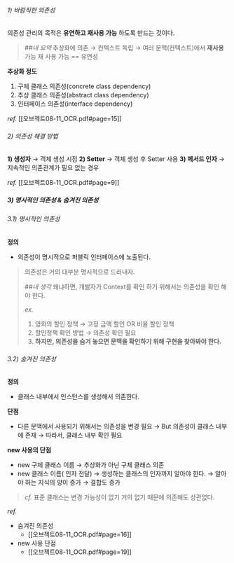 ###### 1) 바람직한 의존성

의존성 관리의 목적은 **유연하고 재사용 가능** 하도록 만드는 것이다.

>##*내 요약*
>추상화에 의존 → 컨텍스트 독립 → 여러 문맥(컨텍스트)에서 **재사용** 가능
>재 사용 가능 == 유연성

**추상화 정도**
1. 구체 클래스 의존성(concrete class dependency)
2. 추상 클래스 의존성(abstract class dependency)
3. 인터페이스 의존성(interface dependency)

*ref.*
[[오브젝트08-11_OCR.pdf#page=15]]


###### 2) 의존성 해결 방법

**1) 생성자** → 객체 생성 시점
**2) Setter** → 객체 생성 후 Setter 사용
**3) 메서드 인자** →지속적인 의존관계가 필요 없는 경우

*ref.*
[[오브젝트08-11_OCR.pdf#page=9]]


##### 3) 명시적인 의존성 & 숨겨진 의존성

###### 3.1) 명시적인 의존성

**정의**
+ 의존성이 명시적으로 퍼블릭 인터페이스에 노출된다.

>의존성은 거의 대부분 명시적으로 드러내자.
>
>##*내 생각*
>왜냐하면, 개발자가 Context를 확인 하기 위해서는 의존성을 확인 해야 한다.
>
>*ex.* 
>1. 영화의 할인 정책 → 고정 금액 할인 OR 비율 할인 정책
>2. 할인정책 확인 방법 → 의존성 확인 필요
>3. **하지만, 의존성을 숨겨 놓으면 문맥을 확인하기 위해 구현을 찾아봐야 한다.**

###### 3.2) 숨겨진 의존성

**정의**
+ 클래스 내부에서 인스턴스를 생성해서 의존한다.

**단점**
+ 다른 문맥에서 사용되기 위해서는 의존성을 변경 필요
  → But 의존성이 클래스 내부에 존재
  → 따라서, 클래스 내부 확인 필요

**new 사용의 단점**
+ new 구체 클래스 이름 
  → 추상화가 아닌 구체 클래스 의존
+ new 클래스 이름( 인자 전달)
  → 생성하는 클래스의 인자까지 알아야 한다.
  → 알아야 하는 지식의 양이 증가
  → 결합도 증가

>*cf.*
>표준 클래스는 변경 가능성이 없기 거의 없기 때문에 의존해도 상관없다.



*ref.*
+ 숨겨진 의존성
	+ [[오브젝트08-11_OCR.pdf#page=16]]
+ new 사용 단점
	+ [[오브젝트08-11_OCR.pdf#page=19]]

